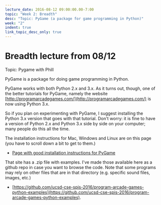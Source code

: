 ```yaml
---
lecture_date: 2016-08-12 09:00:00.00-7:00
topic: "Week 2: Breadth"
desc: "Topic: PyGame (a package for game programming in Python)"
week: "2"
indent: true
link_topic_desc_only: true
---
```


# Breadth lecture from 08/12

Topic: Pygame with Phill

PyGame is a package for doing game programming in Python.

PyGame works with both Python 2.x and 3.x.  As it turns out, though, one of the better tutorials for PyGame, namely the website [http://programarcadegames.com/](http://programarcadegames.com/) is now using Python 3.x.

So if you plan on experimenting with PyGame, I suggest installing the Python 3.x version that goes with that tutorial.  Don't worry: it is fine to have a version of Python 2.x and Python 3.x side by side on your computer; many people do this all the time.

The installation instructions for Mac, Windows and Linux are on this page (you have to scroll down a bit to get to them.)

* [Page with good installation instructions for PyGame](http://programarcadegames.com/index.php?chapter=foreword&lang=en#section_0)

That site has a .zip file with examples.   I've made those available here as a github repo in case you want to browse the code.  Note that some programs may rely on other files that are in that directory (e.g. specific sound files, images, etc.)

* [https://github.com/ucsd-cse-spis-2016/program-arcade-games-python-examples](https://github.com/ucsd-cse-spis-2016/program-arcade-games-python-examples).    


